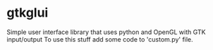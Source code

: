 # gtkglui
Simple user interface library that uses python and OpenGL with GTK input/output
To use this stuff add some code to 'custom.py' file.
